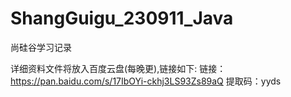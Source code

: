 # ShangGuigu_230911_Java
尚硅谷学习记录

详细资料文件将放入百度云盘(每晚更),链接如下:
链接：https://pan.baidu.com/s/17IbOYi-ckhj3LS93Zs89aQ 
提取码：yyds 
